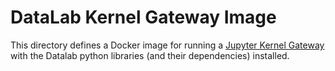 # DataLab Kernel Gateway Image

This directory defines a Docker image for running a
[Jupyter Kernel Gateway](https://github.com/jupyter/kernel_gateway)
with the Datalab python libraries (and their dependencies) installed.
